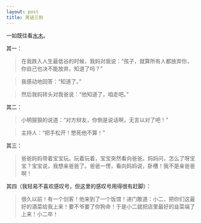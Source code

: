 ```yaml
---
layout: post
title: 笑话三则
---
```


一如既往看[水木](http://www.newsmth.net/bbscon.php?bid=63&id=3379416)。

其一：

> 在我跌入人生最低谷的时候，我妈对我说：“孩子，就算所有人都放弃你，你自己也决不能放弃，知道了吗？”

> 我感动地回答：“知道了。”

> 然后我妈转头对我爸说：“他知道了，咱走吧。”

其二：

> 小明狠狠的说道：“对方辩友，你倒是说话啊，无言以对了吧！”

> 主持人：“把手松开！憋死他不算！”

其三：

> 爸爸妈妈带着宝宝玩。玩着玩着，宝宝突然看向爸爸。妈妈问，怎么了呀宝宝？宝宝说，我想亲爸爸了。爸爸一愣，看向妈妈说，卧槽！我不是亲爸爸啊！

其四（我轻易不喜欢感叹号，但这里的感叹号用得很有赶脚）：

> 很久以前！有一个剑客！他来到了一个饭馆！进门敢道：小二，把你们这最好的酒菜给我上来！要不爷要了你狗命！于是小二就把店里最好的韭菜端了上来！小二卒！


